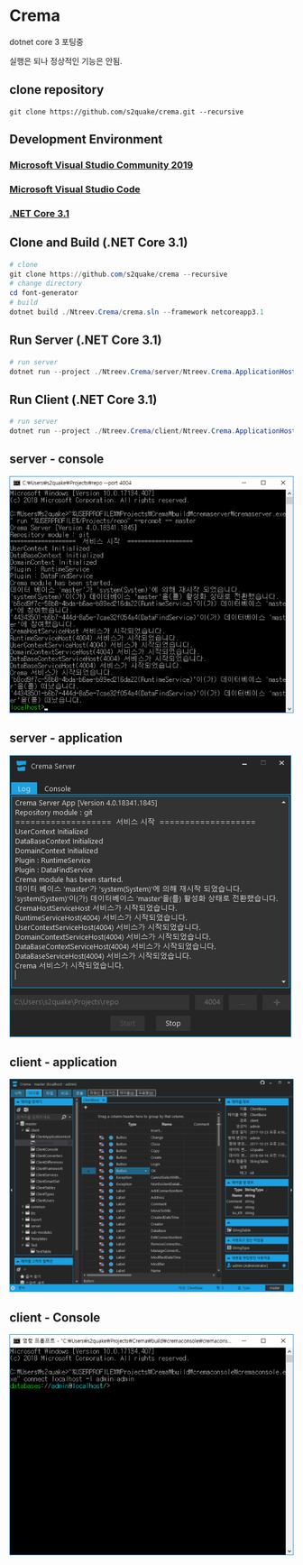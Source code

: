 # Crema

dotnet core 3 포팅중

실행은 되나 정상적인 기능은 안됨.

## clone repository

```plain
git clone https://github.com/s2quake/crema.git --recursive
```

## Development Environment

### [Microsoft Visual Studio Community 2019](https://visualstudio.microsoft.com/ko/downloads/)

### [Microsoft Visual Studio Code](https://code.visualstudio.com/)

### [.NET Core 3.1](https://dotnet.microsoft.com/download/dotnet-core/3.1)

## Clone and Build (.NET Core 3.1)

```powershell
# clone
git clone https://github.com/s2quake/crema --recursive
# change directory
cd font-generator
# build
dotnet build ./Ntreev.Crema/crema.sln --framework netcoreapp3.1
```

## Run Server (.NET Core 3.1)

```powershell
# run server
dotnet run --project ./Ntreev.Crema/server/Ntreev.Crema.ApplicationHost --framework netcoreapp3.1
```

## Run Client (.NET Core 3.1)

```powershell
# run server
dotnet run --project ./Ntreev.Crema/client/Ntreev.Crema.ApplicationHost --framework netcoreapp3.1
```

## server - console

![Alt text](./cremaserver.png)

## server - application

![Alt text](./cremaserverApp.png)

## client - application

![Alt text](./crema.png)

## client - Console

![Alt text](./cremaconsole.png)
